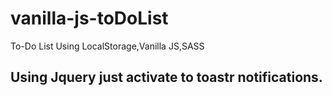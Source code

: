 # vanilla-js-toDoList
To-Do List Using LocalStorage,Vanilla JS,SASS

## Using Jquery just activate to toastr notifications.
